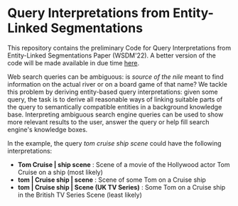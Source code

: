 # Query Interpretations from Entity-Linked Segmentations

This repository contains the preliminary Code for Query Interpretations from Entity-Linked Segmentations Paper (WSDM'22). A better version of the  code will be made available in due time [here](https://github.com/webis-de/wsdm22-query-interpretations-from-entity-linked-segmentations).

Web search queries can be ambiguous: is *source of the nile* meant to find information on the actual river or on a board game of that
name? We tackle this problem by deriving entity-based query interpretations: given some query, the task is to derive all reasonable
ways of linking suitable parts of the query to semantically compatible entities in a background knowledge base. Interpreting ambiguous search engine queries can be used to show more relevant results to the user, answer the query or help fill search engine's knowledge boxes. 

In the example, the query *tom cruise ship scene* could have the following interpretations: 

* **Tom Cruise | ship scene** : Scene of a movie of the Hollywood actor Tom Cruise on a ship (most likely)     
* **tom | Cruise ship | scene** : Scene of some Tom on a Cruise ship   
* **tom | Cruise ship | Scene (UK TV Series)** : Some Tom on a Cruise ship in the British TV Series Scene (least likely)


  


